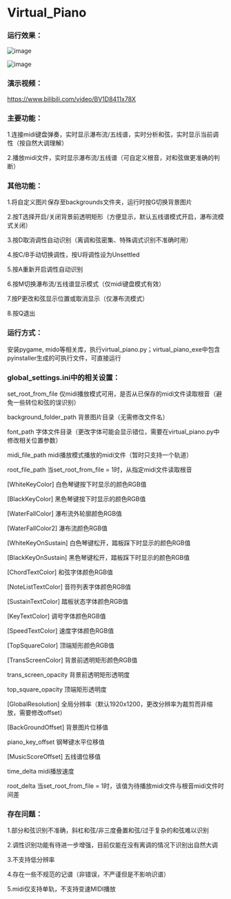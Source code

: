 # Virtual_Piano

### 运行效果：

![image](1.png)

![image](2.png)

### 演示视频：

https://www.bilibili.com/video/BV1D8411x78X

### 主要功能：

1.连接midi键盘弹奏，实时显示瀑布流/五线谱，实时分析和弦，实时显示当前调性（按自然大调理解）

2.播放midi文件，实时显示瀑布流/五线谱（可自定义根音，对和弦做更准确的判断）

### 其他功能：

1.将自定义图片保存至backgrounds文件夹，运行时按G切换背景图片

2.按T选择开启/关闭背景前透明矩形（方便显示，默认五线谱模式开启，瀑布流模式关闭）

3.按D取消调性自动识别（离调和弦密集、特殊调式识别不准确时用）

4.按C/B手动切换调性，按U将调性设为Unsettled

5.按A重新开启调性自动识别

6.按M切换瀑布流/五线谱显示模式（仅midi键盘模式有效）

7.按P更改和弦显示位置或取消显示（仅瀑布流模式）

8.按Q退出

### 运行方式：

安装pygame, mido等相关库，执行virtual_piano.py；virtual_piano_exe中包含pyinstaller生成的可执行文件，可直接运行

### global_settings.ini中的相关设置：

set_root_from_file      仅midi播放模式可用，是否从已保存的midi文件读取根音（避免一些转位和弦的误识别）

background_folder_path  背景图片目录（无需修改文件名）

font_path               字体文件目录（更改字体可能会显示错位，需要在virtual_piano.py中修改相关位置参数）

midi_file_path          midi播放模式播放的midi文件（暂时只支持一个轨道）

root_file_path          当set_root_from_file = 1时，从指定midi文件读取根音

[WhiteKeyColor]         白色琴键按下时显示的颜色RGB值

[BlackKeyColor]         黑色琴键按下时显示的颜色RGB值

[WaterFallColor]        瀑布流外轮廓颜色RGB值

[WaterFallColor2]       瀑布流颜色RGB值

[WhiteKeyOnSustain]     白色琴键松开，踏板踩下时显示的颜色RGB值

[BlackKeyOnSustain]     黑色琴键松开，踏板踩下时显示的颜色RGB值

[ChordTextColor]        和弦字体颜色RGB值

[NoteListTextColor]     音符列表字体颜色RGB值

[SustainTextColor]      踏板状态字体颜色RGB值

[KeyTextColor]          调号字体颜色RGB值

[SpeedTextColor]        速度字体颜色RGB值

[TopSquareColor]        顶端矩形颜色RGB值

[TransScreenColor]      背景前透明矩形颜色RGB值

trans_screen_opacity    背景前透明矩形透明度

top_square_opacity      顶端矩形透明度

[GlobalResolution]      全局分辨率（默认1920x1200，更改分辨率为裁剪而非缩放，需要修改offset）

[BackGroundOffset]      背景图片位移值

piano_key_offset        钢琴键水平位移值

[MusicScoreOffset]      五线谱位移值

time_delta              midi播放速度

root_delta              当set_root_from_file = 1时，该值为待播放midi文件与根音midi文件时间差

### 存在问题：

1.部分和弦识别不准确，斜杠和弦/非三度叠置和弦/过于复杂的和弦难以识别

2.调性识别功能有待进一步增强，目前仅能在没有离调的情况下识别出自然大调

3.不支持低分辨率

4.存在一些不规范的记谱（非错误，不严谨但是不影响识谱）

5.midi仅支持单轨，不支持变速MIDI播放
